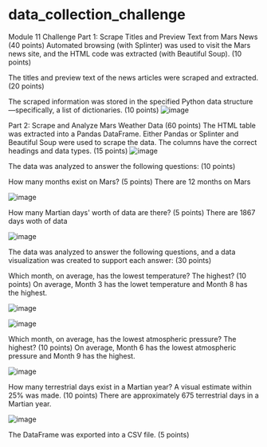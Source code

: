 # data_collection_challenge
Module 11 Challenge
Part 1: Scrape Titles and Preview Text from Mars News (40 points)
Automated browsing (with Splinter) was used to visit the Mars news site, and the HTML code was extracted (with Beautiful Soup). (10 points)

The titles and preview text of the news articles were scraped and extracted. (20 points)

The scraped information was stored in the specified Python data structure—specifically, a list of dictionaries. (10 points)
![image](https://github.com/Kristen-Beer/data_collection_challenge/assets/136931429/d6899c66-8a1e-40d8-9a74-363b117b4d78)


Part 2: Scrape and Analyze Mars Weather Data (60 points)
The HTML table was extracted into a Pandas DataFrame. Either Pandas or Splinter and Beautiful Soup were used to scrape the data. The columns have the correct headings and data types. (15 points)
![image](https://github.com/Kristen-Beer/data_collection_challenge/assets/136931429/852a002a-1459-4846-8e0c-b8f29e37db46)

The data was analyzed to answer the following questions: (10 points)

How many months exist on Mars? (5 points)
There are 12 months on Mars

![image](https://github.com/Kristen-Beer/data_collection_challenge/assets/136931429/1e937a5b-1610-43f7-837e-46965f9d9d07)

How many Martian days' worth of data are there? (5 points) 
There are 1867 days woth of data

![image](https://github.com/Kristen-Beer/data_collection_challenge/assets/136931429/f96753d0-9434-496b-8b27-83d587a67ded)

The data was analyzed to answer the following questions, and a data visualization was created to support each answer: (30 points)

Which month, on average, has the lowest temperature? The highest? (10 points)
On average, Month 3 has the lowet temperature and Month 8 has the highest.

![image](https://github.com/Kristen-Beer/data_collection_challenge/assets/136931429/fc451596-e46f-452b-89b9-b2bde77efaf7)

![image](https://github.com/Kristen-Beer/data_collection_challenge/assets/136931429/f60b2f40-535e-4f59-8259-c143838695b1)

Which month, on average, has the lowest atmospheric pressure? The highest? (10 points)
On average, Month 6 has the lowest atmospheric pressure and Month 9 has the highest. 

![image](https://github.com/Kristen-Beer/data_collection_challenge/assets/136931429/ca86ae4d-c3ce-4dc3-aadf-2c6998a83256)

How many terrestrial days exist in a Martian year? A visual estimate within 25% was made. (10 points)
There are approximately 675 terrestrial days in a Martian year.

![image](https://github.com/Kristen-Beer/data_collection_challenge/assets/136931429/3eb55c0d-7721-4c5d-9c95-6b03ff992e96)

The DataFrame was exported into a CSV file. (5 points)
